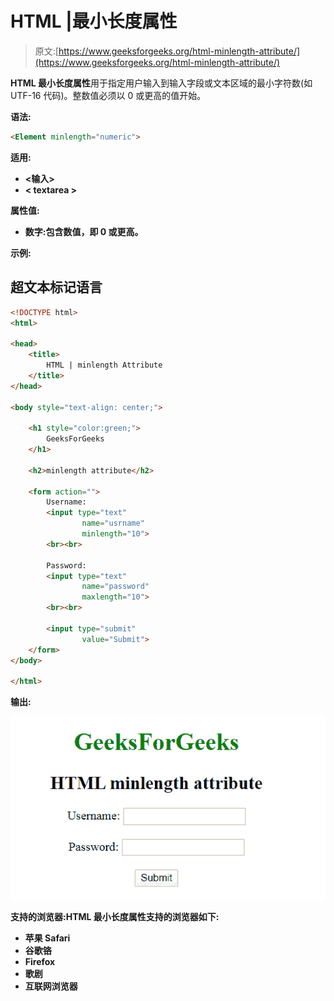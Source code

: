 # HTML |最小长度属性

> 原文:[https://www.geeksforgeeks.org/html-minlength-attribute/](https://www.geeksforgeeks.org/html-minlength-attribute/)

**HTML 最小长度属性**用于指定用户输入到输入字段或文本区域的最小字符数(如 UTF-16 代码)。整数值必须以 0 或更高的值开始。

**语法:**

```html
<Element minlength="numeric">
```

**适用:**

*   **<输入>**
*   **< textarea >**

**属性值:**

*   **数字:包含数值，即 0 或更高。**

**示例:**

## 超文本标记语言

```html
<!DOCTYPE html>
<html>

<head>
    <title>
        HTML | minlength Attribute
    </title>
</head>

<body style="text-align: center;">

    <h1 style="color:green;">
        GeeksForGeeks
    </h1>

    <h2>minlength attribute</h2>

    <form action="">
        Username:
        <input type="text"
                name="usrname"
                minlength="10">
        <br><br>

        Password:
        <input type="text"
                name="password"
                maxlength="10">
        <br><br>

        <input type="submit"
                value="Submit">
    </form>
</body>

</html>
```

**输出:**

![](img/38541f3d98b75048ef951c022d299ed5.png)

**支持的浏览器:HTML 最小长度属性支持的浏览器如下:**

*   **苹果 Safari**
*   **谷歌铬**
*   **Firefox**
*   **歌剧**
*   **互联网浏览器**